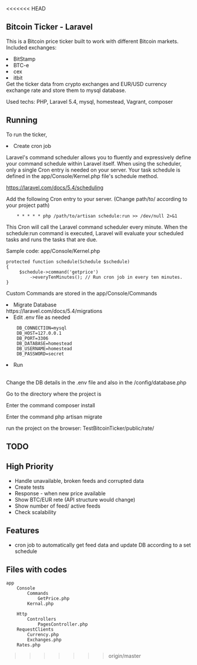 <<<<<<< HEAD

## Bitcoin Ticker - Laravel

This is a Bitcoin price ticker built to work with different Bitcoin markets. 
Included exchanges:
    <li>BitStamp</li>
    <li>BTC-e</li>
    <li>cex</li>
    <li>itbit</li>
Get the ticker data from crypto exchanges and EUR/USD currency exchange rate and store them to mysql database.  
    

Used techs:
PHP, Laravel 5.4, mysql, homestead, Vagrant, composer


## Running

To run the ticker,

 <li>Create cron job</li>

Laravel's command scheduler allows you to fluently and expressively define your command schedule within Laravel itself. When using the scheduler, only a single Cron entry is needed on your server. Your task schedule is defined in the app/Console/Kernel.php file's schedule method.

https://laravel.com/docs/5.4/scheduling

Add the following Cron entry to your server. (Change path/to/ according to your project path)

        * * * * * php /path/to/artisan schedule:run >> /dev/null 2>&1

This Cron will call the Laravel command scheduler every minute. When the schedule:run command is executed, Laravel will evaluate your scheduled tasks and runs the tasks that are due.

Sample code: app/Console/Kernel.php

    protected function schedule(Schedule $schedule)
    {
         $schedule->command('getprice')
             ->everyTenMinutes(); // Run cron job in every ten minutes.
    }
    
  
Custom Commands are stored in the app/Console/Commands

 <li>Migrate Database </li>
 https://laravel.com/docs/5.4/migrations
 
 <li>Edit .env file as needed </li>
 
        DB_CONNECTION=mysql
        DB_HOST=127.0.0.1
        DB_PORT=3306
        DB_DATABASE=homestead
        DB_USERNAME=homestead
        DB_PASSWORD=secret


 <li>Run  </li>


<br/>

Change the DB details in the .env file and also in the /config/database.php

Go to the directory where the project is

Enter the command composer install

Enter the command php artisan migrate

run the project on the browser: TestBitcoinTicker/public/rate/


## TODO

## High Priority
* Handle unavailable, broken feeds and corrupted data
* Create tests
* Response - when new price available
* Show BTC/EUR rete (API structure would change)
* Show number of feed/ active feeds
* Check scalability


## Features
* cron job to automatically get feed data and update DB according to a set schedule

## Files with codes

    app
        Console
            Commands
                GetPrice.php
            Kernal.php
            
        Http
            Controllers
                PagesController.php
        RequestClients
            Currency.php
            Exchanges.php
        Rates.php



>>>>>>> origin/master
